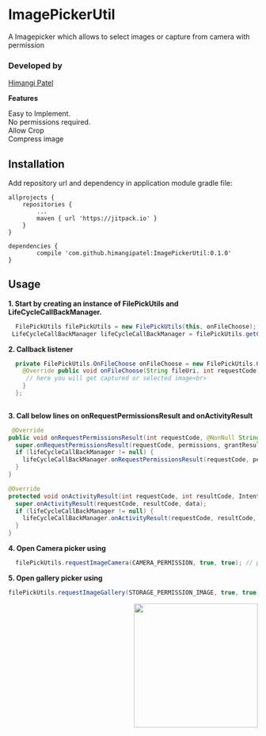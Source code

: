 # ImagePickerUtil
A Imagepicker which allows to select images or capture from camera with permission


### Developed by
[Himangi Patel](https://www.github.com/himangipatel)


**Features**

Easy to Implement. <br>
No permissions required.  <br>
Allow Crop <br>
Compress image <br>

## Installation

Add repository url and dependency in application module gradle file:

	allprojects {
		repositories {
			...
			maven { url 'https://jitpack.io' }
		}
	}
  
  	dependencies {
	        compile 'com.github.himangipatel:ImagePickerUtil:0.1.0'
	}

## Usage

**1. Start by creating an instance of FilePickUtils and LifeCycleCallBackManager.**

```java
  FilePickUtils filePickUtils = new FilePickUtils(this, onFileChoose);;
 LifeCycleCallBackManager lifeCycleCallBackManager = filePickUtils.getCallBackManager();
 ```


**2. Callback listener**<br>

```java
  private FilePickUtils.OnFileChoose onFileChoose = new FilePickUtils.OnFileChoose() {
    @Override public void onFileChoose(String fileUri, int requestCode) {
     // here you will get captured or selected image<br>
    }
  };
  
  ```
  
**3. Call below lines on onRequestPermissionsResult and onActivityResult**<br>
  
  ```java
   @Override
  public void onRequestPermissionsResult(int requestCode, @NonNull String[] permissions, @NonNull int[] grantResults) {
    super.onRequestPermissionsResult(requestCode, permissions, grantResults);
    if (lifeCycleCallBackManager != null) {
      lifeCycleCallBackManager.onRequestPermissionsResult(requestCode, permissions, grantResults);
    }
  }

  @Override
  protected void onActivityResult(int requestCode, int resultCode, Intent data) {
    super.onActivityResult(requestCode, resultCode, data);
    if (lifeCycleCallBackManager != null) {
      lifeCycleCallBackManager.onActivityResult(requestCode, resultCode, data);
    }
  }
 ```
 
  **4. Open Camera picker using** <br>

```java
  filePickUtils.requestImageCamera(CAMERA_PERMISSION, true, true); // pass false if you dont want to allow image crope
 ```
  **5. Open gallery picker using** <br>
  ```java
 filePickUtils.requestImageGallery(STORAGE_PERMISSION_IMAGE, true, true);
 ```

 <p align="end">
  <img src="https://img.shields.io/badge/Android%20Arsenal-ImagePickerUtil-green.svg?style=flat" width="250"/>
</p>
